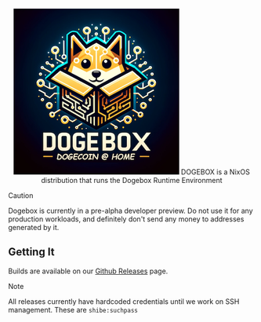 <p align="center">
  <img src="docs/img/dogebox-logo.png" alt="Dogebox Logo"/>
  DOGEBOX is a NixOS distribution that runs the Dogebox Runtime Environment

</p>

> [!CAUTION]  
> Dogebox is currently in a pre-alpha developer preview. Do not use it for any production workloads, and definitely don't send any money to addresses generated by it.

## Getting It

Builds are available on our [Github Releases](https://github.com/dogeorg/dogebox/releases) page.

> [!NOTE]  
> All releases currently have hardcoded credentials until we work on SSH management. These are `shibe:suchpass`
